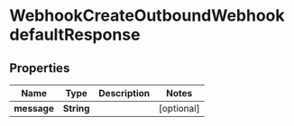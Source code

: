 

# WebhookCreateOutboundWebhookdefaultResponse


## Properties

| Name | Type | Description | Notes |
|------------ | ------------- | ------------- | -------------|
|**message** | **String** |  |  [optional] |



